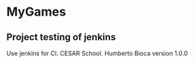 # MyGames
## Project testing of jenkins
Use jenkins for CI.
CESAR School.
Humberto Bioca
version 1.0.0
